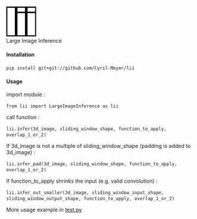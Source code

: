 ![lii](lii.png)  
Large Image Inference

#### Installation
`pip install git+git://github.com/Cyril-Meyer/lii`


#### Usage
import module :  
```
from lii import LargeImageInference as lii
```
call function :  
```
lii.infer(3d_image, sliding_window_shape, function_to_apply, overlap_1_or_2)
```

If 3d_image is not a multiple of sliding_window_shape (padding is added to 3d_image) :  
```
lii.infer_pad(3d_image, sliding_window_shape, function_to_apply, overlap_1_or_2)
```
If function_to_apply shrinks the input (e.g. valid convolution) :  
```
lii.infer_out_smaller(3d_image, sliding_window_input_shape, sliding_window_output_shape, function_to_apply, overlap_1_or_2)
```

More usage example in [test.py](test.py)
